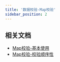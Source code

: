 ```yaml
---
title: '数据校验-Map校验'
sidebar_position: 2
---
```


## 相关文档

- [Map校验-基本使用](output/goframe-v2.2-md/核心组件-重点/数据校验/数据校验-参数类型/数据校验-Map校验/Map校验-基本使用)
- [Map校验-校验顺序性](output/goframe-v2.2-md/核心组件-重点/数据校验/数据校验-参数类型/数据校验-Map校验/Map校验-校验顺序性)